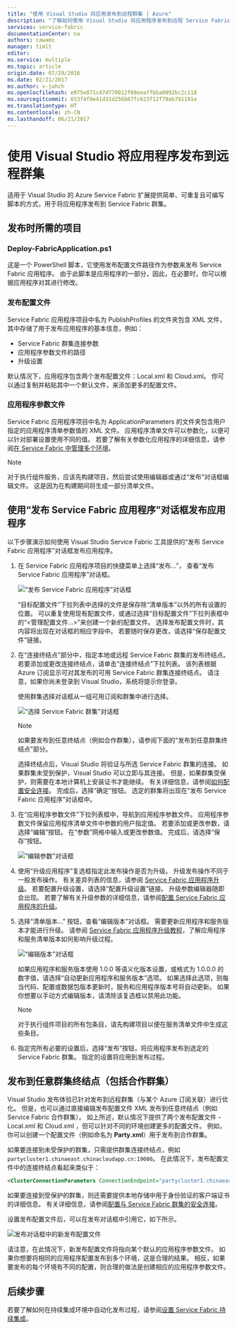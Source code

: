 ```yaml
---
title: "使用 Visual Studio 将应用发布到远程群集 | Azure"
description: "了解如何使用 Visual Studio 将应用程序发布到远程 Service Fabric 群集。"
services: service-fabric
documentationCenter: na
authors: cawams
manager: timlt
editor: 
ms.service: multiple
ms.topic: article
origin.date: 07/29/2016
ms.date: 02/21/2017
ms.author: v-johch
ms.openlocfilehash: e975e871c47d770012f60eeaffbba0892bc2c118
ms.sourcegitcommit: 033f4f0e41d31d256b67fc623f12f79ab791191e
ms.translationtype: HT
ms.contentlocale: zh-CN
ms.lasthandoff: 06/21/2017
---
```

# <a name="publish-an-application-to-a-remote-cluster-by-using-visual-studio"></a>使用 Visual Studio 将应用程序发布到远程群集

适用于 Visual Studio 的 Azure Service Fabric 扩展提供简单、可重复且可编写脚本的方式，用于将应用程序发布到 Service Fabric 群集。

## <a name="the-artifacts-required-for-publishing"></a>发布时所需的项目

### <a name="deploy-fabricapplicationps1"></a>Deploy-FabricApplication.ps1

这是一个 PowerShell 脚本，它使用发布配置文件路径作为参数来发布 Service Fabric 应用程序。 由于此脚本是应用程序的一部分，因此，在必要时，你可以根据应用程序对其进行修改。

### <a name="publish-profiles"></a>发布配置文件

Service Fabric 应用程序项目中名为 PublishProfiles 的文件夹包含 XML 文件，其中存储了用于发布应用程序的基本信息，例如： 

- Service Fabric 群集连接参数
- 应用程序参数文件的路径
- 升级设置

默认情况下，应用程序包含两个发布配置文件：Local.xml 和 Cloud.xml。 你可以通过复制并粘贴其中一个默认文件，来添加更多的配置文件。

### <a name="application-parameter-files"></a>应用程序参数文件

Service Fabric 应用程序项目中名为 ApplicationParameters 的文件夹包含用户指定的应用程序清单参数值的 XML 文件。 应用程序清单文件可以参数化，以便可以针对部署设置使用不同的值。 若要了解有关参数化应用程序的详细信息，请参阅[在 Service Fabric 中管理多个环境](./service-fabric-manage-multiple-environment-app-configuration.md)。

>[!NOTE]
> 对于执行组件服务，应该先构建项目，然后尝试使用编辑器或通过“发布”对话框编辑文件。 这是因为在构建期间将生成一部分清单文件。

## <a name="to-publish-an-application-by-using-the-publish-service-fabric-application-dialog-box"></a>使用“发布 Service Fabric 应用程序”对话框发布应用程序

以下步骤演示如何使用 Visual Studio Service Fabric 工具提供的“发布 Service Fabric 应用程序”对话框发布应用程序。

1. 在 Service Fabric 应用程序项目的快捷菜单上选择“发布...”， 查看“发布 Service Fabric 应用程序”对话框。

    ![“发布 Service Fabric 应用程序”对话框][0]

    “目标配置文件”下拉列表中选择的文件是保存除“清单版本”以外的所有设置的位置。 可以重复使用现有配置文件，或通过选择“目标配置文件”下拉列表框中的“<管理配置文件...>”来创建一个新的配置文件。 选择发布配置文件时，其内容将出现在对话框的相应字段中。 若要随时保存更改，请选择“保存配置文件”链接。    

2. 在“连接终结点”部分中，指定本地或远程 Service Fabric 群集的发布终结点。  若要添加或更改连接终结点，请单击“连接终结点”下拉列表。 该列表根据 Azure 订阅显示可对其发布的可用 Service Fabric 群集连接终结点。 请注意，如果你尚未登录到 Visual Studio，系统将提示你登录。

    使用群集选择对话框从一组可用订阅和群集中进行选择。

    ![“选择 Service Fabric 群集”对话框][1]

    >[!NOTE]
    > 如果要发布到任意终结点（例如合作群集），请参阅下面的“发布到任意群集终结点”部分。

    选择终结点后，Visual Studio 将验证与所选 Service Fabric 群集的连接。 如果群集未受到保护，Visual Studio 可以立即与其连接。 但是，如果群集受保护，则需要在本地计算机上安装证书才能继续。 有关详细信息，请参阅[如何配置安全连接](./service-fabric-visualstudio-configure-secure-connections.md)。 完成后，选择“确定”按钮。 选定的群集将出现在“发布 Service Fabric 应用程序”对话框中。

3. 在“应用程序参数文件”下拉列表框中，导航到应用程序参数文件。 应用程序参数文件保留应用程序清单文件中参数的用户指定值。 若要添加或更改参数，请选择“编辑”按钮。 在“参数”网格中输入或更改参数值。 完成后，请选择“保存”按钮。

    ![“编辑参数”对话框][2]

4. 使用“升级应用程序”复选框指定此发布操作是否为升级。 升级发布操作不同于一般发布操作。 有关差异列表的信息，请参阅 [Service Fabric 应用程序升级](./service-fabric-application-upgrade.md)。 若要配置升级设置，请选择“配置升级设置”链接。 升级参数编辑器随即会出现。 若要了解有关升级参数的详细信息，请参阅[配置 Service Fabric 应用程序的升级](./service-fabric-visualstudio-configure-upgrade.md)。

5. 选择“清单版本...” 按钮，查看“编辑版本”对话框。 需要更新应用程序和服务版本才能进行升级。 请参阅 [Service Fabric 应用程序升级教程](./service-fabric-application-upgrade-tutorial.md)，了解应用程序和服务清单版本如何影响升级过程。

    ![“编辑版本”对话框][3]

    如果应用程序和服务版本使用 1.0.0 等语义化版本设置，或格式为 1.0.0.0 的数字值，请选择“自动更新应用程序和服务版本”选项。 如果选择此选项，则每当代码、配置或数据包版本更新时，服务和应用程序版本号将自动更新。 如果你想要以手动方式编辑版本，请清除该复选框以禁用此功能。

    >[!NOTE]
    > 对于执行组件项目的所有包条目，请先构建项目以便在服务清单文件中生成这些条目。

6. 指定完所有必要的设置后，选择“发布”按钮，将应用程序发布到选定的 Service Fabric 群集。 指定的设置将应用到发布过程。

## <a name="publish-to-an-arbitrary-cluster-endpoint-including-party-clusters"></a>发布到任意群集终结点（包括合作群集）

Visual Studio 发布体验已针对发布到远程群集（与某个 Azure 订阅关联）进行优化。 但是，也可以通过直接编辑发布配置文件 XML 发布到任意终结点（例如 Service Fabric 合作群集）。 如上所述，默认情况下提供了两个发布配置文件 - Local.xml 和 Cloud.xml ，但可以针对不同的环境创建更多的配置文件。 例如，你可以创建一个配置文件（例如命名为 **Party.xml**）用于发布到合作群集。

如果要连接到未受保护的群集，只需提供群集连接终结点，例如 `partycluster1.chinaeast.chinacloudapp.cn:19000`。 在此情况下，发布配置文件中的连接终结点看起来类似于：

```XML
<ClusterConnectionParameters ConnectionEndpoint="partycluster1.chinaeast.chinacloudapp.cn:19000" />
```

  如果要连接到受保护的群集，则还需要提供本地存储中用于身份验证的客户端证书的详细信息。 有关详细信息，请参阅[配置与 Service Fabric 群集的安全连接](./service-fabric-visualstudio-configure-secure-connections.md)。

  设置发布配置文件后，可以在发布对话框中引用它，如下所示。

  ![发布对话框中的新发布配置文件][4]

  请注意，在此情况下，新发布配置文件将指向某个默认的应用程序参数文件。 如果你想要将相同的应用程序配置发布到多个环境，这是合理的结果。 相反，如果要发布的每个环境有不同的配置，则合理的做法是创建相应的应用程序参数文件。

## <a name="next-steps"></a>后续步骤

若要了解如何在持续集成环境中自动化发布过程，请参阅[设置 Service Fabric 持续集成](./service-fabric-set-up-continuous-integration.md)。

[0]: ./media/service-fabric-publish-app-remote-cluster/PublishDialog.png
[1]: ./media/service-fabric-publish-app-remote-cluster/SelectCluster.png
[2]: ./media/service-fabric-publish-app-remote-cluster/EditParams.png
[3]: ./media/service-fabric-publish-app-remote-cluster/EditVersions.png
[4]: ./media/service-fabric-publish-app-remote-cluster/publish-to-party-cluster.png